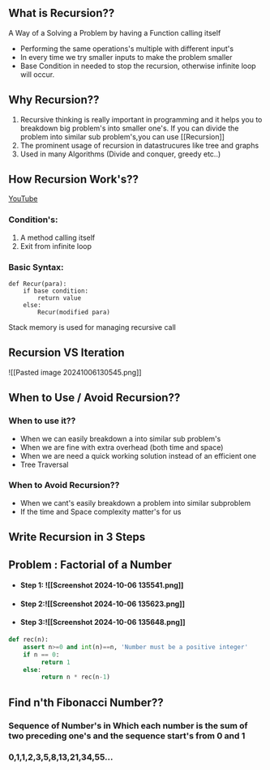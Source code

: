 ## What is Recursion??

A Way of a Solving a Problem by having a Function calling itself

- Performing the same operations's multiple with different input's
- In every time we try smaller inputs to make the problem smaller 
- Base Condition in needed to stop the recursion, otherwise infinite loop will occur.

## Why Recursion??

1. Recursive thinking is really important in programming and it helps you to breakdown big problem's into smaller one's. If you can divide the problem into similar sub problem's,you can use [[Recursion]]
2. The prominent usage of recursion in datastrucures like tree and graphs
3. Used in many Algorithms (Divide and conquer, greedy etc..)

## How Recursion Work's??

[YouTube](https://youtu.be/-5ydpDJ6bHM?si=ohXv_l4QPBFz5AeP)
### Condition's:
1. A method calling itself
2. Exit from infinite loop
### Basic Syntax:
	def Recur(para):
		if base condition:
			return value
		else:
			Recur(modified para)
Stack memory is used for managing recursive call 

## Recursion VS Iteration

![[Pasted image 20241006130545.png]]



## When to Use / Avoid Recursion??

### When to use it??

*  When we can easily breakdown a into similar sub problem's
* When we are fine with extra overhead (both time and space)
* When we are need a quick working solution instead of an efficient one
* Tree Traversal

### When to Avoid Recursion??

* When we cant's easily breakdown a problem into similar subproblem
* If the time and Space complexity matter's for us

## Write Recursion in 3 Steps

## Problem : Factorial of a Number

* #### Step 1: ![[Screenshot 2024-10-06 135541.png]]
* #### Step 2:![[Screenshot 2024-10-06 135623.png]]
* #### Step 3:![[Screenshot 2024-10-06 135648.png]]  
```python
def rec(n):  
    assert n>=0 and int(n)==n, 'Number must be a positive integer'  
    if n == 0:  
         return 1  
    else:  
         return n * rec(n-1)
```



## Find n'th Fibonacci Number??

### Sequence of Number's in Which each number is the sum of two preceding one's and the sequence start's from 0 and 1

### 0,1,1,2,3,5,8,13,21,34,55...


